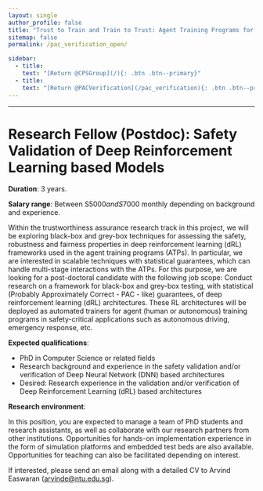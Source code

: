 ```yaml
---
layout: single
author_profile: false
title: "Trust to Train and Train to Trust: Agent Training Programs for Safety-Critical Environments (Open Positions)"
sitemap: false
permalink: /pac_verification_open/

sidebar:
  - title:
    text: "[Return @CPSGroup](/){: .btn .btn--primary}"
  - title:
    text: "[Return @PACVerification](/pac_verification){: .btn .btn--primary}"
---
```


******

# Research Fellow (Postdoc): Safety Validation of Deep Reinforcement Learning based Models

__Duration__: 3 years.

__Salary range__: Between S$5000 and S$7000 monthly depending on background and experience.

Within the trustworthiness assurance research track in this project, we will be exploring black-box and grey-box techniques for assessing the safety, robustness and fairness properties in deep reinforcement learning (dRL) frameworks used in the agent training programs (ATPs). In particular, we are interested in scalable techniques with statistical guarantees, which can handle multi-stage interactions with the ATPs. For this purpose, we are looking for a post-doctoral candidate with the following job scope: Conduct research on a framework for black-box and grey-box testing, with statistical (Probably Approximately Correct - PAC - like) guarantees, of deep reinforcement learning (dRL) architectures. These RL architectures will be deployed as automated trainers for agent (human or autonomous) training programs in safety-critical applications such as autonomous driving, emergency response, etc. 

__Expected qualifications__:

  <ul>
    <li>PhD in Computer Science or related fields</li>
    <li>Research background and experience in the safety validation and/or verification of Deep Neural Network (DNN) based architectures</li>
    <li>Desired: Research experience in the validation and/or verification of Deep Reinforcement Learning (dRL) based architectures</li>
  </ul>

__Research environment__:

In this position, you are expected to manage a team of PhD students and research assistants, as well as collaborate with our research partners from other institutions. Opportunities for hands-on implementation experience in the form of simulation platforms and embedded test beds are also available. Opportunities for teaching can also be facilitated depending on interest.

If interested, please send an email along with a detailed CV to Arvind Easwaran (arvinde@ntu.edu.sg).

